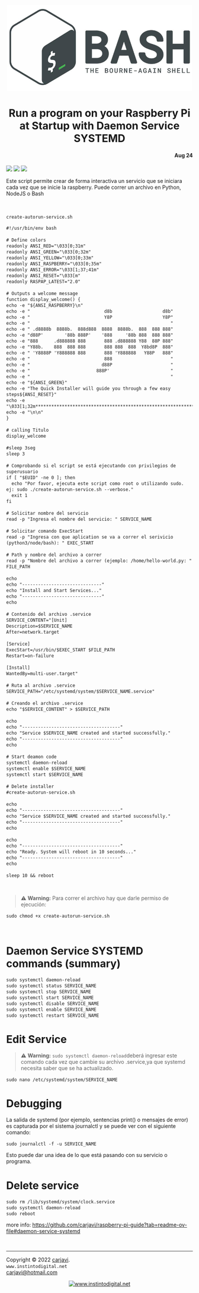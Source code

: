 <p align="center"><img src="./img/bashlogo.png" width="500"  alt=" " /></p>
<h1 align="center">Run a program on your Raspberry Pi at Startup with Daemon Service SYSTEMD</h1> 
<h4 align="right">Aug 24</h4>

<img src="https://img.shields.io/badge/Hardware-Raspberry%20ver%204-red">
<img src="https://img.shields.io/badge/Hardware-Raspberry%203B%2B-red">
<img src="https://img.shields.io/badge/Hardware-Raspberry%20Zero-red">

<br>

Este script permite crear de forma interactiva un servicio que se iniciara cada vez que se inicie la raspberry. Puede correr un archivo en Python, NodeJS o Bash


<br>

```create-autorun-service.sh```
```
#!/usr/bin/env bash

# Define colors
readonly ANSI_RED="\033[0;31m"
readonly ANSI_GREEN="\033[0;32m"
readonly ANSI_YELLOW="\033[0;33m"
readonly ANSI_RASPBERRY="\033[0;35m"
readonly ANSI_ERROR="\033[1;37;41m"
readonly ANSI_RESET="\033[m"
readonly RASPAP_LATEST="2.0"

# Outputs a welcome message
function display_welcome() {
echo -e "${ANSI_RASPBERRY}\n"
echo -e "                            d8b                   d8b" 
echo -e "                            Y8P                   Y8P"
echo -e "                                                     "
echo -e " .d8888b  8888b.  888d888  8888  8888b.  888  888 888"
echo -e "d88P'        '88b 888P'    '888     '88b 888  888 888" 
echo -e "888      .d888888 888       888 .d888888 Y88  88P 888" 
echo -e "Y88b.    888  888 888       888 888  888  Y8bd8P  888" 
echo -e " 'Y8888P 'Y888888 888       888 'Y888888   Y88P   888" 
echo -e "                            888                      " 
echo -e "                           d88P                      " 
echo -e "                         888P'                       " 
echo -e "                                                     "
echo -e "${ANSI_GREEN}"
echo -e "The Quick Installer will guide you through a few easy steps${ANSI_RESET}"
echo -e "\033[1;32m***************************************************************$*\033[m"
echo -e "\n\n"
}

# calling Titulo 
display_welcome
    
#sleep 3seg
sleep 3

# Comprobando si el script se está ejecutando con privilegios de superusuario
if [ "$EUID" -ne 0 ]; then 
  echo "Por favor, ejecuta este script como root o utilizando sudo. ej: sudo ./create-autorun-service.sh --verbose."
  exit 1
fi

# Solicitar nombre del servicio
read -p "Ingresa el nombre del servicio: " SERVICE_NAME

# Solicitar comando ExecStart
read -p "Ingresa con que aplication se va a correr el serivicio (python3/node/bash): " EXEC_START

# Path y nombre del archivo a correr
read -p "Nombre del archivo a correr (ejemplo: /home/hello-world.py: " FILE_PATH

echo
echo "------------------------------"
echo "Install and Start Services..."
echo "------------------------------"
echo

# Contenido del archivo .service
SERVICE_CONTENT="[Unit]
Description=$SERVICE_NAME
After=network.target

[Service]
ExecStart=/usr/bin/$EXEC_START $FILE_PATH
Restart=on-failure

[Install]
WantedBy=multi-user.target"

# Ruta al archivo .service
SERVICE_PATH="/etc/systemd/system/$SERVICE_NAME.service"

# Creando el archivo .service
echo "$SERVICE_CONTENT" > $SERVICE_PATH

echo
echo "-------------------------------------"
echo "Service $SERVICE_NAME created and started successfully."
echo "-------------------------------------"
echo

# Start deamon code
systemctl daemon-reload
systemctl enable $SERVICE_NAME
systemctl start $SERVICE_NAME

# Delete installer
#create-autorun-service.sh

echo
echo "-------------------------------------"
echo "Service $SERVICE_NAME created and started successfully."
echo "-------------------------------------"
echo

echo
echo "-------------------------------------"
echo "Ready. System will reboot in 10 seconds..."
echo "-------------------------------------"
echo

sleep 10 && reboot
```

<br>

> :warning: **Warning:** Para correr el archivo hay que darle permiso de ejecución:
```
sudo chmod +x create-autorun-service.sh
```

<br>

# Daemon Service SYSTEMD commands (summary)
```
sudo systemctl daemon-reload
sudo systemctl status SERVICE_NAME
sudo systemctl stop SERVICE_NAME
sudo systemctl start SERVICE_NAME
sudo systemctl disable SERVICE_NAME
sudo systemctl enable SERVICE_NAME
sudo systemctl restart SERVICE_NAME
```
# Edit Service
> :warning: **Warning:** ```sudo systemctl daemon-reload```deberá ingresar este  comando cada vez que cambie su archivo .service,ya que systemd necesita saber que se ha actualizado.
```
sudo nano /etc/systemd/system/SERVICE_NAME
```

# Debugging
La salida de systemd (por ejemplo, sentencias print() o mensajes de error) es capturada por el sistema journalctl y se puede ver con el siguiente comando:
```
sudo journalctl -f -u SERVICE_NAME
```
Esto puede dar una idea de lo que está pasando con su servicio o programa.

# Delete service
```
sudo rm /lib/systemd/system/clock.service
sudo systemctl daemon-reload
sudo reboot
```


more info: https://github.com/carjavi/raspberry-pi-guide?tab=readme-ov-file#daemon-service-systemd

<br>

---
Copyright &copy; 2022 [carjavi](https://github.com/carjavi). <br>
```www.instintodigital.net``` <br>
carjavi@hotmail.com <br>
<p align="center">
    <a href="https://instintodigital.net/" target="_blank"><img src="./img/developer.png" height="100" alt="www.instintodigital.net"></a>
</p>

